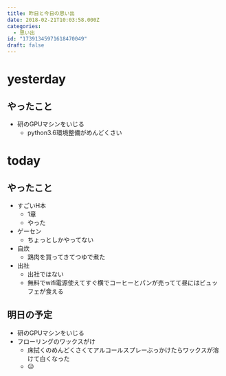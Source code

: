 ```yaml
---
title: 昨日と今日の思い出
date: 2018-02-21T10:03:58.000Z
categories:
  - 思い出
id: "17391345971618470049"
draft: false
---
```

# yesterday
## やったこと
- 研のGPUマシンをいじる
  - python3.6環境整備がめんどくさい

# today
## やったこと
- すごいH本
  - 1章
  - やった
- ゲーセン
  - ちょっとしかやってない
- 自炊
  - 鶏肉を買ってきてつゆで煮た
- 出社
  - 出社ではない
  - 無料でwifi電源使えてすぐ横でコーヒーとパンが売ってて昼にはビュッフェが食える

## 明日の予定
- 研のGPUマシンをいじる
- フローリングのワックスがけ
  - 床拭くのめんどくさくてアルコールスプレーぶっかけたらワックスが溶けて白くなった
  - 😥

